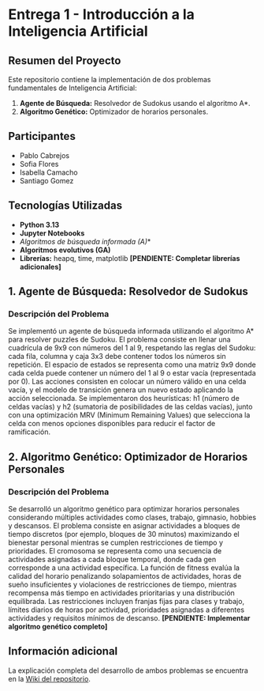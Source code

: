 # Entrega 1 - Introducción a la Inteligencia Artificial

## Resumen del Proyecto

Este repositorio contiene la implementación de dos problemas fundamentales de Inteligencia Artificial:

1. **Agente de Búsqueda:** Resolvedor de Sudokus usando el algoritmo A*.
2. **Algoritmo Genético:** Optimizador de horarios personales.

## Participantes

- Pablo Cabrejos
- Sofia Flores
- Isabella Camacho
- Santiago Gomez

## Tecnologías Utilizadas

- **Python 3.13**
- **Jupyter Notebooks**
- **Algoritmos de búsqueda informada (A*)**
- **Algoritmos evolutivos (GA)**
- **Librerías:** heapq, time, matplotlib **[PENDIENTE: Completar librerías adicionales]**

## 1. Agente de Búsqueda: Resolvedor de Sudokus

### Descripción del Problema

Se implementó un agente de búsqueda informada utilizando el algoritmo A* para resolver puzzles de Sudoku. El problema consiste en llenar una cuadrícula de 9x9 con números del 1 al 9, respetando las reglas del Sudoku: cada fila, columna y caja 3x3 debe contener todos los números sin repetición. El espacio de estados se representa como una matriz 9x9 donde cada celda puede contener un número del 1 al 9 o estar vacía (representada por 0). Las acciones consisten en colocar un número válido en una celda vacía, y el modelo de transición genera un nuevo estado aplicando la acción seleccionada. Se implementaron dos heurísticas: h1 (número de celdas vacías) y h2 (sumatoria de posibilidades de las celdas vacías), junto con una optimización MRV (Minimum Remaining Values) que selecciona la celda con menos opciones disponibles para reducir el factor de ramificación.

## 2. Algoritmo Genético: Optimizador de Horarios Personales

### Descripción del Problema

Se desarrolló un algoritmo genético para optimizar horarios personales considerando múltiples actividades como clases, trabajo, gimnasio, hobbies y descansos. El problema consiste en asignar actividades a bloques de tiempo discretos (por ejemplo, bloques de 30 minutos) maximizando el bienestar personal mientras se cumplen restricciones de tiempo y prioridades. El cromosoma se representa como una secuencia de actividades asignadas a cada bloque temporal, donde cada gen corresponde a una actividad específica. La función de fitness evalúa la calidad del horario penalizando solapamientos de actividades, horas de sueño insuficientes y violaciones de restricciones de tiempo, mientras recompensa más tiempo en actividades prioritarias y una distribución equilibrada. Las restricciones incluyen franjas fijas para clases y trabajo, límites diarios de horas por actividad, prioridades asignadas a diferentes actividades y requisitos mínimos de descanso. **[PENDIENTE: Implementar algoritmo genético completo]**

## Información adicional

La explicación completa del desarrollo de ambos problemas se encuentra en la [Wiki del repositorio](https://github.com/Bosnape/Sudoku-and-Scheduling-AI/wiki).
